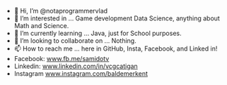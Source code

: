 - 👋 Hi, I’m @notaprogrammervlad
- 👀 I’m interested in ... Game development Data Science, anything about Math and Science.
- 🌱 I’m currently learning ... Java, just for School purposes.
- 💞️ I’m looking to collaborate on ... Nothing.
- 📫 How to reach me ... here in GitHub, Insta, Facebook, and Linked in!
- Facebook: www.fb.me/samidotv
- Linkedin: www.linkedin.com/in/vcgcatigan
- Instagram www.instagram.com/baldemerkent


<!---
notaprogrammervlad/notaprogrammervlad is a ✨ special ✨ repository because its `README.md` (this file) appears on your GitHub profile.
You can click the Preview link to take a look at your changes.
--->
